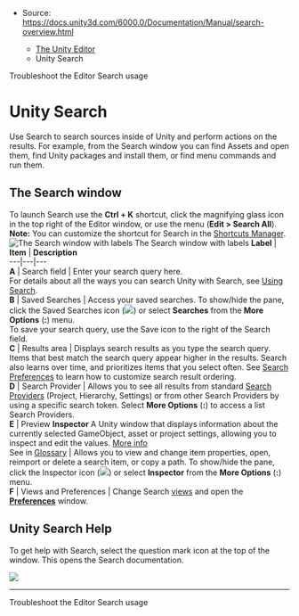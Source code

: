 * Source: https://docs.unity3d.com/6000.0/Documentation/Manual/search-overview.html

  * [The Unity Editor](https://docs.unity3d.com/6000.0/Documentation/Manual/unity-editor.html)
  * Unity Search


[](https://docs.unity3d.com/6000.0/Documentation/Manual/TroubleShootingEditor.html)
Troubleshoot the Editor
[](https://docs.unity3d.com/6000.0/Documentation/Manual/search-usage.html)
Search usage
# Unity Search
Use Search to search sources inside of Unity and perform actions on the results.
For example, from the Search window you can find Assets and open them, find Unity packages and install them, or find menu commands and run them.
## The Search window
To launch Search use the **Ctrl + K** shortcut, click the magnifying glass icon in the top right of the Editor window, or use the menu (**Edit > Search All**).
**Note:** You can customize the shortcut for Search in the [Shortcuts Manager](https://docs.unity3d.com/6000.0/Documentation/Manual/ShortcutsManager.html).
![The Search window with labels](https://docs.unity3d.com/6000.0/Documentation/uploads/Main/search-window-callouts.png) The Search window with labels **Label** | **Item** | **Description**  
---|---|---  
**A** | Search field | Enter your search query here.  
For details about all the ways you can search Unity with Search, see [Using Search](https://docs.unity3d.com/6000.0/Documentation/Manual/search-usage.html).  
**B** | Saved Searches | Access your saved searches. To show/hide the pane, click the Saved Searches icon (![](https://docs.unity3d.com/6000.0/Documentation/uploads/Main/search-saved-searches-icon.png)) or select **Searches** from the **More Options** (**:**) menu.   
To save your search query, use the Save icon to the right of the Search field.  
**C** | Results area | Displays search results as you type the search query.  
Items that best match the search query appear higher in the results. Search also learns over time, and prioritizes items that you select often. See [Search Preferences](https://docs.unity3d.com/6000.0/Documentation/Manual/Preferences.html#search) to learn how to customize search result ordering.  
**D** | Search Provider | Allows you to see all results from standard [Search Providers](https://docs.unity3d.com/6000.0/Documentation/Manual/search-providers.html) (Project, Hierarchy, Settings) or from other Search Providers by using a specific search token. Select **More Options** (**:**) to access a list Search Providers.  
**E** | Preview **Inspector** A Unity window that displays information about the currently selected GameObject, asset or project settings, allowing you to inspect and edit the values. [More info](https://docs.unity3d.com/6000.0/Documentation/Manual/UsingTheInspector.html)  
See in [Glossary](https://docs.unity3d.com/6000.0/Documentation/Manual/Glossary.html#Inspector) | Allows you to view and change item properties, open, reimport or delete a search item, or copy a path. To show/hide the pane, click the Inspector icon (![](https://docs.unity3d.com/6000.0/Documentation/uploads/Main/search-inspector-icon.png)) or select **Inspector** from the **More Options** (**:**) menu.  
**F** | Views and Preferences | Change Search [views](https://docs.unity3d.com/6000.0/Documentation/Manual/search-usage.html#search-view) and open the [**Preferences**](https://docs.unity3d.com/6000.0/Documentation/Manual/Preferences.html#search) window.  
## Unity Search Help
To get help with Search, select the question mark icon at the top of the window. This opens the Search documentation.  
  
![](https://docs.unity3d.com/6000.0/Documentation/uploads/Main/search-help-button.png)
* * *
[](https://docs.unity3d.com/6000.0/Documentation/Manual/TroubleShootingEditor.html)
Troubleshoot the Editor
[](https://docs.unity3d.com/6000.0/Documentation/Manual/search-usage.html)
Search usage

